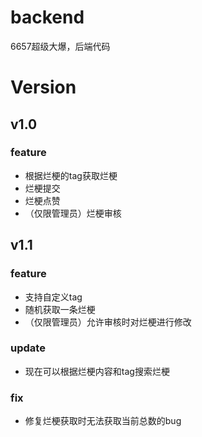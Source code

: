 # backend
6657超级大爆，后端代码

# Version
## v1.0
### feature
- 根据烂梗的tag获取烂梗
- 烂梗提交
- 烂梗点赞
- （仅限管理员）烂梗审核
## v1.1
### feature
- 支持自定义tag
- 随机获取一条烂梗
- （仅限管理员）允许审核时对烂梗进行修改
### update
- 现在可以根据烂梗内容和tag搜索烂梗
### fix
- 修复烂梗获取时无法获取当前总数的bug
